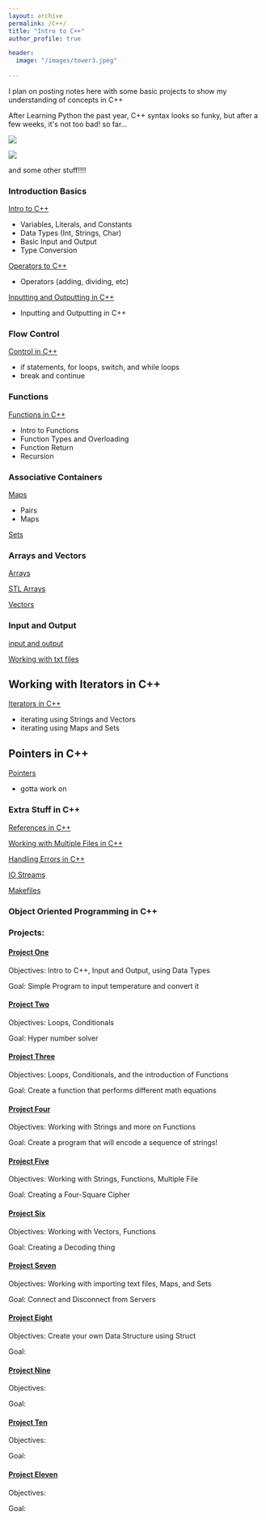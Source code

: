 ```yaml
---
layout: archive
permalink: /C++/
title: "Intro to C++"
author_profile: true

header:
  image: "/images/tower3.jpeg"
  
---
```



I plan on posting notes here with some basic projects to show my understanding of concepts in C++

After Learning Python the past year, C++ syntax looks so funky, but after a few weeks, it's not too bad! so far...


![](http://i.imgur.com/Ssfp7.gif)

![](https://media.giphy.com/media/DHqth0hVQoIzS/giphy.gif)


and some other stuff!!!!
### Introduction Basics

[Intro to C++ ](https://devintheengineer.com/C++/intro_c++)

- Variables, Literals, and Constants
- Data Types (Int, Strings, Char)
- Basic Input and Output
- Type Conversion

[Operators to C++ ](https://devintheengineer.com/C++/operators_c++)


- Operators (adding, dividing, etc)

[Inputting and Outputting in C++ ](https://devintheengineer.com/C++/input_c++)

- Inputting and Outputting in C++


### Flow Control

[Control in C++ ](https://devintheengineer.com/C++/control_c++)

- if statements, for loops, switch, and while loops 
- break and continue


### Functions

[Functions in C++ ](https://devintheengineer.com/C++/functions_cpp)

- Intro to Functions
- Function Types and Overloading
- Function Return
- Recursion

### Associative Containers


[Maps](https://devintheengineer.com/C++/maps)

- Pairs
- Maps


[Sets](https://devintheengineer.com/C++/sets)


### Arrays and Vectors

[Arrays](https://devintheengineer.com/C++/arrays)

[STL Arrays](https://devintheengineer.com/C++/stl_arrays)

[Vectors](https://devintheengineer.com/C++/c++_vectors)


### Input and Output

[input and output ](https://devintheengineer.com/C++/input_output)

[Working with txt files ](https://devintheengineer.com/C++/c++_txt)


## Working with Iterators in C++

[Iterators in C++](https://devintheengineer.com/C++/c++_iterators)

- iterating using Strings and Vectors
- iterating using Maps and Sets

## Pointers in C++

[Pointers](https://devintheengineer.com/C++/pointers)

 - gotta work on


### Extra Stuff in C++

[References in C++](https://devintheengineer.com/C++/c++_references)

[Working with Multiple Files in C++](https://devintheengineer.com/C++/c++_headers)

[Handling Errors in C++](https://devintheengineer.com/C++/c++_handle_errors)

[IO Streams ](https://devintheengineer.com/C++/streams)

[Makefiles](https://devintheengineer.com/C++/makefiles)




### Object Oriented Programming in C++

### Projects:

#### [Project One ](https://devintheengineer.com/C++/c++_project1)

Objectives: Intro to C++, Input and Output, using Data Types

Goal: Simple Program to input temperature and convert it


#### [Project Two ](https://devintheengineer.com/C++/c++_project2)

Objectives: Loops, Conditionals

Goal: Hyper number solver


#### [Project Three ](https://devintheengineer.com/C++/c++_project3)

Objectives: Loops, Conditionals, and the introduction of Functions

Goal: Create a function that performs different math equations


#### [Project Four ](https://devintheengineer.com/C++/c++_project4)

Objectives: Working with Strings and more on Functions

Goal: Create a program that will encode a sequence of strings!

#### [Project Five ](https://devintheengineer.com/C++/c++_project5)

Objectives: Working with Strings, Functions, Multiple File

Goal: Creating a Four-Square Cipher


#### [Project Six ](https://devintheengineer.com/C++/c++_project6)

Objectives: Working with Vectors, Functions

Goal: Creating a Decoding thing



#### [Project Seven ](https://devintheengineer.com/C++/c++_project7)

Objectives: Working with importing text files, Maps, and Sets

Goal: Connect and Disconnect from Servers



#### [Project Eight ](https://devintheengineer.com/C++/c++_project8)

Objectives: Create your own Data Structure using Struct

Goal: 


#### [Project Nine ](https://devintheengineer.com/C++/c++_project9)

Objectives: 

Goal: 


#### [Project Ten ](https://devintheengineer.com/C++/c++_project10)

Objectives: 

Goal: 


#### [Project Eleven ](https://devintheengineer.com/C++/c++_project11)

Objectives: 

Goal: 


